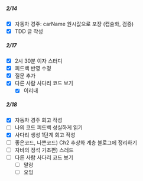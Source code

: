 ##### 2/14

- [x] 자동차 경주: carName 원시값으로 포장 (캡슐화, 검증)
- [x] TDD 글 작성

##### 2/17

- [x] 2시 30분 이자 스터디
- [x] 피드백 반영 수정
- [x] 질문 추가
- [X] 다른 사람 사다리 코드 보기
    - [X] 이리내

##### 2/18
- [x] 자동차 경주 회고 작성
- [ ] 나의 코드 피드백 성실하게 읽기
- [x] 사다리 생성 1단계 회고 작성
- [ ] 좋은코드, 나쁜코드) Ch2 추상화 계층 블로그에 정리하기
- [ ] 자바의 정석 기초편) 스레드
- [ ] 다른 사람 사다리 코드 보기
  - [ ] 말랑
  - [ ] 오잉
